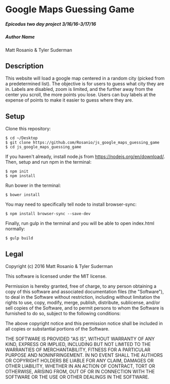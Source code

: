 # Google Maps Guessing Game

##### Epicodus two day project 3/16/16-3/17/16

##### Author Name
Matt Rosanio & Tyler Suderman

## Description
This website will load a google map centered in a random city (picked from a predetermined list). The objective is for users to guess what city they are in. Labels are disabled, zoom is limited, and the further away from the center you scroll, the more points you lose. Users can buy labels at the expense of points to make it easier to guess where they are.

## Setup

Clone this repository:
```
$ cd ~/Desktop
$ git clone https://github.com/Rosanio/js_google_maps_guessing_game
$ cd js_google_maps_guessing_game
```

If you haven't already, install node.js from https://nodejs.org/en/download/. Then, setup and run npm in the terminal:
```
$ npm init
$ npm install
```

Run bower in the terminal:
```
$ bower install
```

You may need to specifically tell node to install browser-sync:
```
$ npm install browser-sync --save-dev
```

Finally, run gulp in the terminal and you will be able to open index.html normally:
```
$ gulp build
```

## Legal

Copyright (c) 2016 Matt Rosanio & Tyler Suderman

This software is licensed under the MIT license.

Permission is hereby granted, free of charge, to any person obtaining a copy
of this software and associated documentation files (the "Software"), to deal
in the Software without restriction, including without limitation the rights
to use, copy, modify, merge, publish, distribute, sublicense, and/or sell
copies of the Software, and to permit persons to whom the Software is
furnished to do so, subject to the following conditions:

The above copyright notice and this permission notice shall be included in
all copies or substantial portions of the Software.

THE SOFTWARE IS PROVIDED "AS IS", WITHOUT WARRANTY OF ANY KIND, EXPRESS OR
IMPLIED, INCLUDING BUT NOT LIMITED TO THE WARRANTIES OF MERCHANTABILITY,
FITNESS FOR A PARTICULAR PURPOSE AND NONINFRINGEMENT. IN NO EVENT SHALL THE
AUTHORS OR COPYRIGHT HOLDERS BE LIABLE FOR ANY CLAIM, DAMAGES OR OTHER
LIABILITY, WHETHER IN AN ACTION OF CONTRACT, TORT OR OTHERWISE, ARISING FROM,
OUT OF OR IN CONNECTION WITH THE SOFTWARE OR THE USE OR OTHER DEALINGS IN
THE SOFTWARE.
